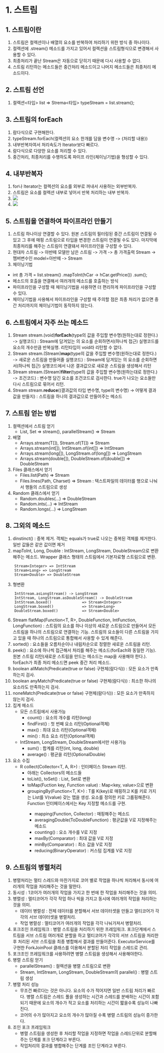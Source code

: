 # 1. 스트림
## 1. 스트림이란
1. 스트림은 컬렉션이나 배열의 요소를 반복하여 처리하기 위한 방식 중 하나이다.
2. 컬렉션에 .stream() 메소드를 가지고 있어서 컬렉션을 스트림형식으로 변경해서 사용할 수 있다.
3. 최종처리가 끝난 Stream은 자동으로 닫히기 때문에 다시 사용할 수 없다.
4. 스트림 리턴하는 메소드들은 중간처리 메소드이고 나머지 메소드들은 최종처리 메소드이다.

## 2. 스트림 선언
1. 컬렉션<타입> list => 
        Strema<타입> typeStream = list.stream();

## 3. 스트림의 forEach
1. 람다식으로 구현해한다.
2. typeStream.forEach(컬렉션의 요소 한개를 담을 변수명 -> 
                                            {처리할 내용})
3. 내부반복자여서 처리속도가 Iterator보다 빠르다.
4. 람다식으로 다양한 요소를 처리할 수 있다.
5. 중간처리, 최종처리를 수행하도록 파이프 라인(체이닝기법)을 형성할 수 있다.

## 4. 내부반복자
1. for나 Iterator는 컬렉션의 요소를 외부로 꺼내서 사용하는 외부반복자.
2. 스트림은 요소를 컬렉션 내부로 넣어서 반복 처리하는 내부 반복자.
3. <img src="images/외부반복자.jpg">
4. <img src="images/내부반복자.jpg">

## 5. 스트림을 연결하여 파이프라인 만들기
1. 스트림 하나이상 연결할 수 있다. 원본 스트림의 필터링된 중간 스트림이 연결될 수 있고 그 후에 매핑 스트림으로 타입을 변경한 스트림이 연결될 수도 있다. 마지막에 최종처리를 해주는 스트림이 연결돼서 파이프라인을 구성할 수 있다.
2. 현대차 스트림 -> 아반떼 모델만 남은 스트림 -> 가격 -> 총 가격출력
  Stream<HyundaiCar> -> 멤버변수인 model=아반떼 -> Stream<Integer>
3. 체이닝기법
- int 총 가격 = list<HyundaiCar>.stream()
                               .mapToInt(hCar -> hCar.getPrice())
                               .sum();
- 메소드의 호출을 연결해서 여러개의 메소드를 호출하는 방식
- 파이프라인을 구성할 때 체이닝기법을 사용하면 더 편리하게 파이프라인을 구성할 수 있다.
- 체이닝기법을 사용해서 파이프라인을 구성할 때 주의할 점은 최종 처리가 없으면 중간 처리까지의 체이닝기법이 동작하지 않는다.

## 6. 스트림에서 자주 쓰는 메소드
1. Stream<type> stream.(void)<b>forEach</b>(type의 값을 주입할 변수명(원하는대로 정한다.) -> 실행코드) : Stream에 담겨있는 <type>의 요소를 순회하면서(하나씩 접근) 실행코드를 요소의 개수만큼 반복실행. 리턴타입이 void라 리턴할 수 없다.
2. Stream<type> stream.(Stream<type>)<b>map</b>(type의 값을 주입할 변수명(원하는대로 정한다.) -> 새로운 스트림을 만들어줄 실행코드) : Stream에 담겨있는 <type>의 요소를 순회하면서(하나씩 접근) 실행코드에서 나온 결과값으로 새로운 스트림을 생성해서 리턴
3. Stream<type> stream.(Stream<type>)<b>filter</b>(type의 값을 주입할 변수명(원하는대로 정한다.) -> 조건코드) : 변수명 담긴 요소를 조건코드로 검사한다. true가 나오는 요소들만 다시 스트림으로 묶어서 리턴.
4. Stream<type> stream.<b>reduce</b>((결과값의 타입 변수명, type의 변수명) -> 어떻게 결과 값을 만들지) : 스트림을 하나의 결과값으로 만들어주는 메소드

## 7. 스트림 얻는 방법
1. 컬렉션에서 스트림 얻기
    - List<T>, Set<T> => stream(), parallelStream() => Stream<T>
2. 배열
    - Arrays.stream(T[]), Stream.of(T[]) => Stream<T>
    - Arrays.stream(int[]), IntStream.of(int[]) => IntStream
    - Arrays.stream(long[]), LongStream.of(long[]) => LongStream
    - Arrays.stream(double[]), DoubleStream.of(double[]) => DoubleStream
3. Files 클래스에서 얻기
    - Files.list(Path) => Stream<Path>
    - Files.lines(Path, Charset) => Stream<String> : 텍스트파일의 데이터를 행으로 나눠서 행들의 스트림으로 생성
4. Random 클래스에서 얻기
    - Random.doubles(...) => DoubleStream
    - Random.ints(...) => IntStream
    - Random.longs(...) => LongStream

## 8. 그외의 메소드
1. dinstinct() : 중복 제거. 객체는 equals가 true로 나오는 중복된 객체를 제거한다. 일반 값들은 같은 값이면 제거
2. mapToInt, Long, Double : IntStream, LongStream, DoubleStream으로 변환해주는 메소드. Wrapper 클래스 형태의 스트림에서 기본자료형 스트림으로 변환.
```
    Stream<Integer> => IntStream
    Stream<Long> => LongStream
    Stream<Double> => DoubleStream
```
3. 형변환
```
    IntStream.asLongStream() -> LongStream
    IntStream, LongStream.asDoubleStream() -> DoubleStream
    IntStream.boxed()              => Stream<Integer>  
    LongStream.boxed()             => Stream<Long>  
    DoubleStream.boxed()           => Stream<Double>  
```
6. Stream<R> flatMap(Function<T, R>, DoubleFunction, IntFunction, LongFunction) : 스트림의 요소를 하나 이상의 새로운 스트림으로 만들어서 모든 스트림을 하나의 스트림으로 연결하는 기능. 스트림의 요소들이 다른 스트림을 가지고 있을 때 하나의 스트림으로 통합해서 사용할 수 있게 해준다.
7. sorted() : 요소들을 오름차순이나 내림차순으로 정렬한 새로운 스트림을 리턴.
8. peek() : 요소에 하나씩 접근해서 처리를 해주는 메소드(forEach와 동일한 기능). 원본 스트림 리턴(새로운 스트림을 만드는 메소드는 map을 사용해야 한다.). forEach가 최종 처리 메소드면 peek 중간 처리 메소드.
9. boolean allMatch(Predicate(true or false) 구현체(람다식)) : 모든 요소가 만족하는지 검사.
10. boolean anyMatch(Predicate(true or false) 구현체(람다식)) : 최소한 하나의 요소라도 만족하는지 검사.
11. noneMatch(Predicate(true or false) 구현체(람다식)) : 모든 요소가 만족하지 않는지 검사.
12. 집계 메소드
    - 모든 스트림에서 사용가능
        - count() : 요소의 개수를 리턴(long)
        - findFirst() : 첫 번째 요소 리턴(Optional객체)
        - max() : 최대 요소 리턴(Optional객체)
        - min() : 최소 요소 리턴(Optional객체)
    - IntStream, LongStream, DoubleStream에서만 사용가능
        - sum() : 합계를 리턴(int, long, double)
        - average() : 평균을 리턴(OptionalDouble)
13. 요소 수집
    - R collect(Collector<T, A, R>) : 인터페이스 Stream 리턴.
        - 아래는 Collectors의 메소드들
        - toList(), toSet() : List<T>, Set<T>로 변환
        - toMap(Fuction key, Function value) : Map<key, value>으로 변환
        - groupingBy(Function<T, K>) : T를 K(key)로 매핑하고 K를 키로 가지는 List<T>를 V(value) 갖는 맵을 생성. 요소를 정의한 키로 그룹핑해준다. Function 인터페이스에서는 Key 지정할 메소드를 구현.
            - mapping(Function, Collector) : 매핑해주는 메소드
            - averagingDouble(ToDoubleFunction) : 평균값을 V로 지정해주는 메소드
            - counting() : 요소 개수를 V로 지정
            - maxBy(Comparator) : 최대 값을 V로 지정
            - minBy(Comparator) : 최소 값을 V로 지정
            - reducing(BinaryOperator<T>) : 커스텀 집계를 V로 지정

## 9. 스트림의 병렬처리
1. 병렬처리는 멀티 스레드와 마찬가지로 코어 별로 작업을 하나씩 처리해서 동시에 여러개의 작업을 처리해주는 것을 말한다.
2. 동시성 : 1코어가 여러개의 작업을 가지고 한 번에 한 작업을 처리해주는 것을 의미.
3. 병렬성 : 멀티코어가 각각 작업 하나 씩을 가지고 동시에 여러개의 작업을 처리하는 것을 의미.
    - 데이터 병렬성 : 전체 데이터를 분할해서 서브 데이터셋을 만들고 멀티코어가 각각의 서브 데이터셋을 병렬처리.
    - 작업 병렬성 : 멀티코어가 여러개의 작업을 각각 나눠가져서 병렬처리.
4. 포크조인 프레임워크 : 병렬 스트림을 처리하기 위한 프레임워크. 포크단계에서 스트림을 서브 스트림 여러개로 분할을 하고 멀티코어가 각각의 서브 스트림을 처리한 후 처리된 서브 스트림을 최종 병합해서 결과를 만들어준다. ExecutorService를 구현한 ForkJoinPool 클래스를 이용해서 분할된 처리 작업을 스레드로 관리.
5. 포크조인 프레임워크를 사용하려면 병렬 스트림을 생성해서 사용해야한다.
6. 병렬 스트림 얻기
    - parallelStream() : 컬렉션을 병렬 스트림으로 변환
    - Stream, IntStream, LongStream, DoubleStream의 parallel() : 병렬 스트림 생성
7. 병렬 처리 성능
    - 무조건 빠르다는 것은 아니다. 요소의 수가 적어지면 일반 스트림 처리가 빠르다. 병렬 스트림은 스레드 풀을 생성하는 시간과 스레드를 분배하는 시간이 포함되기 때문에 요소의 개수가 적고 요소를 처리하는 시간이 짧을수록 성능이 나빠진다.
    - 코어의 수가 많아지고 요소의 개수가 많아질 수록 병렬 스트림의 성능이 증가한다.
8. 조인 포크 프레임워크
    - 병렬 스트림을 생성한 후 처리할 작업을 지정하면 작업을 스레드단위로 분할해주는 단계를 포크 단계라고 부른다.
    - 작업처리의 결과를 병합해주는 단계를 조인 단계라고 부른다.